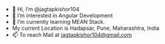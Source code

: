 - 👋 Hi, I’m @jagtapkishor104
- 👀 I’m interested in Angular Development
- 🌱 I’m currently learning MEAN Stack. 
-    My current Location is Hadapsar, Pune, Maharashtra, India
- 📫 To reach Mail at jagtapkishor104@gmail.com


